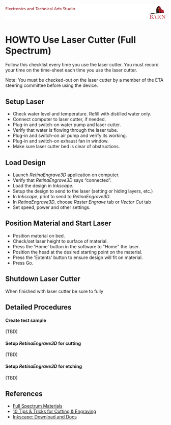 
![BARN ETA](ref/BARN-ETA-Header.png)
# HOWTO Use Laser Cutter (Full Spectrum)

Follow this checklist every time you use the laser cutter.  You must record your time on the time-sheet each time you use the laser cutter.


Note: You must be checked-out on the laser cutter by a member of the ETA steering committee before using the device.

## Setup Laser

- Check water level and temperature. Refill with distilled water only.
- Connect computer to laser cutter, if needed.
- Plug-in and switch-on water pump and laser cutter.
- Verify that water is flowing through the laser tube.
- Plug-in and switch-on air pump and verify its working.
- Plug-in and switch-on exhaust fan in window.
- Make sure laser cutter bed is clear of obstructions.

## Load Design

- Launch _RetinaEngrave3D_ application on computer.
- Verify that _RetinaEngrave3D_ says “connected”.
- Load the design in _Inkscape_.
- Setup the design to send to the laser (setting or hiding layers, etc.)
- In _Inkscape_, print to send to _RetinaEngrave3D_.
- In _RetinaEngrave3D_, choose *Raster Engrave* tab or *Vector Cut* tab 
- Set speed, power and other settings.

## Position Material and Start Laser

- Position material on bed.
- Check/set laser height to surface of material. 
- Press the 'Home' button in the software to "Home" the laser.
- Position the head at the desired starting point on the material.
- Press the 'Extents' button to ensure design will fit on material.
- Press Go.

## Shutdown Laser Cutter

When finished with laser cutter be sure to fully 

## Detailed Procedures

#### Create test sample

(TBD)

#### Setup _RetinaEngrave3D_ for cutting

(TBD)

#### Setup _RetinaEngrave3D_ for etching

(TBD)

## References

- [Full Spectrum Materials](https://fslaser.com/Applications/)
- [10 Tips & Tricks for Cutting & Engraving](http://www.instructables.com/id/10-Tips-and-Tricks-for-Laser-Engraving-and-Cutting/)
- [Inkscape: Download and Docs](https://inkscape.org/en/)
